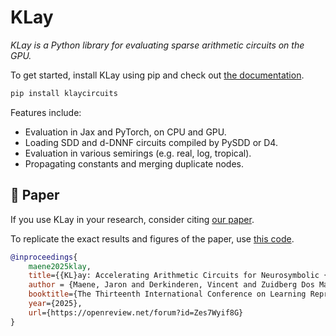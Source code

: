 # KLay

_KLay is a Python library for evaluating sparse arithmetic circuits on the GPU._

To get started, install KLay using pip and check out [the documentation](todo).

```bash
pip install klaycircuits
```

Features include:
- Evaluation in Jax and PyTorch, on CPU and GPU.
- Loading SDD and d-DNNF circuits compiled by PySDD or D4.
- Evaluation in various semirings (e.g. real, log, tropical).
- Propagating constants and merging duplicate nodes.


## 📃 Paper

If you use KLay in your research, consider citing [our paper](https://openreview.net/pdf?id=Zes7Wyif8G).

To replicate the exact results and figures of the paper, use [this code](https://github.com/ML-KULeuven/klay/tree/d3b81491c34603ba9271d25af7c789d3ba368ede).

```bibtex
@inproceedings{
    maene2025klay,
    title={{KL}ay: Accelerating Arithmetic Circuits for Neurosymbolic {AI}},
    author = {Maene, Jaron and Derkinderen, Vincent and Zuidberg Dos Martires, Pedro},
    booktitle={The Thirteenth International Conference on Learning Representations},
    year={2025},
    url={https://openreview.net/forum?id=Zes7Wyif8G}
}
```
